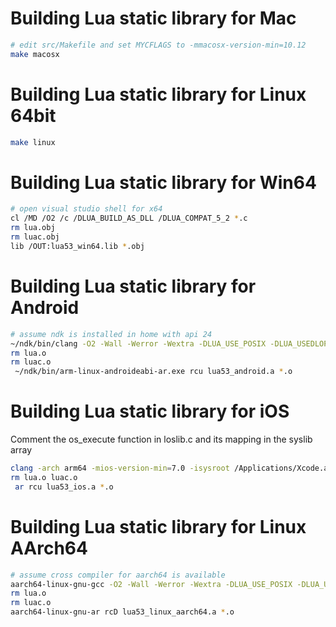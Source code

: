 # Building Lua static library for Mac

```sh
# edit src/Makefile and set MYCFLAGS to -mmacosx-version-min=10.12
make macosx
```

# Building Lua static library for Linux 64bit

```sh
make linux
```

# Building Lua static library for Win64

```sh
# open visual studio shell for x64
cl /MD /O2 /c /DLUA_BUILD_AS_DLL /DLUA_COMPAT_5_2 *.c
rm lua.obj
rm luac.obj
lib /OUT:lua53_win64.lib *.obj
```

# Building Lua static library for Android

```sh
# assume ndk is installed in home with api 24
~/ndk/bin/clang -O2 -Wall -Werror -Wextra -DLUA_USE_POSIX -DLUA_USEDLOPEN -DLUA_COMPAT_5_2 -std=gnu99 -c *.c
rm lua.o
rm luac.o
 ~/ndk/bin/arm-linux-androideabi-ar.exe rcu lua53_android.a *.o
```

# Building Lua static library for iOS

Comment the os_execute function in loslib.c and its mapping in the syslib array

```sh
clang -arch arm64 -mios-version-min=7.0 -isysroot /Applications/Xcode.app/Contents/Developer/Platforms/iPhoneOS.platform/Developer/SDKs/iPhoneOS.sdk/ -O2 -Wall -Werror -Wextra -DLUA_USE_POSIX -DLUA_USEDLOPEN -DLUA_COMPAT_5_2 -std=gnu99 -c *.c
rm lua.o luac.o
 ar rcu lua53_ios.a *.o
```


# Building Lua static library for Linux AArch64

```sh
# assume cross compiler for aarch64 is available
aarch64-linux-gnu-gcc -O2 -Wall -Werror -Wextra -DLUA_USE_POSIX -DLUA_USEDLOPEN -DLUA_COMPAT_5_2 -std=gnu99 -c *.c
rm lua.o
rm luac.o
aarch64-linux-gnu-ar rcD lua53_linux_aarch64.a *.o
```
